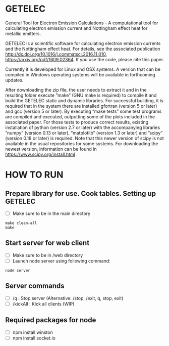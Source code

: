 # GETELEC

General Tool for Electron Emission Calculations - A computational tool for calculating electron emission current and Nottingham effect heat for metallic emitters.

GETELEC is a scientific software for calculating electron emission currents and the Nottingham effect heat. For details, see the associated publication http://dx.doi.org/10.1016/j.commatsci.2016.11.010, https://arxiv.org/pdf/1609.02364. If you use the code, please cite this paper.

Currently it is developed for Linux and OSX systems. A version that can be compiled in Windows operating systems will be available in forthcoming updates.

After downloading the zip file, the user needs to extract it and in the resulting folder execute ”make” (GNU make is required) to compile it and build the GETELEC static and dynamic libraries. For successful building, it is required that in the system there are installed gfortran (version 5 or later) and gcc (version 5 or later). By executing ”make tests” some test programs are compiled and executed, outputting some of the plots included in the associated paper. For those tests to produce correct results, existing installation of python (version 2.7 or later) with the accompanying libraries ”numpy” (version 0.13 or later), ”matplotlib” (version 1.3 or later) and ”scipy” (version 0.18 or later) is required. Note that this newer version of scipy is not available in the usual repositories for some systems. For downloading the newest version, information can be found in https://www.scipy.org/install.html .

# HOW TO RUN

## Prepare library for use. Cook tables. Setting up GETELEC

- [ ] Make sure to be in the main directory

```
make clean-all
make
```

## Start server for web client

- [ ] Make sure to be in /web directory
- [ ] Launch node server using following command: 

```
node server
```

## Server commands

- [ ] /q : Stop server (Alternative: /stop, /exit, q, stop, exit)
- [ ] /kickAll : Kick all clients (WIP)

## Required packages for node

- [ ] npm install winston
- [ ] npm install socket.io
